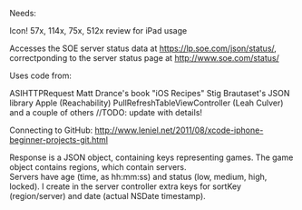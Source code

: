 Needs:

Icon! 57x, 114x, 75x, 512x
review for iPad usage

Accesses the SOE server status data at https://lp.soe.com/json/status/, correctponding to the server status page at http://www.soe.com/status/

Uses code from:

ASIHTTPRequest
Matt Drance's book "iOS Recipes"
Stig Brautaset's JSON library
Apple (Reachability)
PullRefreshTableViewController (Leah Culver)
and a couple of others //TODO: update with details!

Connecting to GitHub:
http://www.leniel.net/2011/08/xcode-iphone-beginner-projects-git.html

Response is a JSON object, containing keys representing games.  The game object contains regions, which contain servers.  
Servers have age (time, as hh:mm:ss) and status (low, medium, high, locked). I create in the server controller 
extra keys for sortKey (region/server) and date (actual NSDate timestamp).